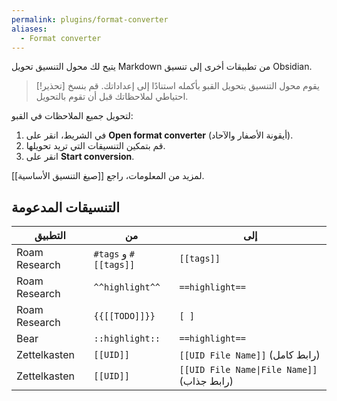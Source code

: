 ```yaml
---
permalink: plugins/format-converter
aliases:
  - Format converter
---
```


يتيح لك محول التنسيق تحويل Markdown من تطبيقات أخرى إلى تنسيق Obsidian.

> [!تحذير]
> يقوم محول التنسيق بتحويل القبو بأكمله استنادًا إلى إعداداتك. قم بنسخ احتياطي لملاحظاتك قبل أن تقوم بالتحويل.

لتحويل جميع الملاحظات في القبو:

1. في الشريط، انقر على **Open format converter** (أيقونة الأصفار والآحاد).
2. قم بتمكين التنسيقات التي تريد تحويلها.
3. انقر على **Start conversion**.

لمزيد من المعلومات، راجع [[صيغ التنسيق الأساسية]].

## التنسيقات المدعومة

| التطبيق       | من                                                                | إلى                                                           |
| ------------- | ----------------------------------------------------------------- | ------------------------------------------------------------- |
| Roam Research | <code dir="ltr">\#tags</code> و <code dir="ltr">#\[[tags]]</code> | <code dir="ltr">\[[tags]]</code>                              |
| Roam Research | `^^highlight^^`                                                   | `==highlight==`                                               |
| Roam Research | `{{[[TODO]]}}`                                                    | `[ ]`                                                         |
| Bear          | `::highlight::`                                                   | `==highlight==`                                               |
| Zettelkasten  | `[[UID]]`                                                         | `[[UID File Name]]` (رابط كامل)                               |
| Zettelkasten  | `[[UID]]`                                                         | <code>\[\[UID File Name&#124;File Name\]\]</code> (رابط جذاب) |
